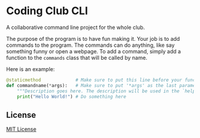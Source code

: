 # Coding Club CLI
A collaborative command line project for the whole club.

The purpose of the program is to have fun making it.
Your job is to add commands to the program.
The commands can do anything, like say something funny or open a webpage.
To add a command, simply add a function to the `commands` class that will be called by name.

Here is an example:
```python
@staticmethod             # Make sure to put this line before your function
def commandname(*args):   # Make sure to put '*args' as the last parameter
    """Description goes here. The description will be used in the `help` function."""
    print("Hello World!") # Do something here
```
## License
[MIT License](https://choosealicense.com/licenses/mit/)